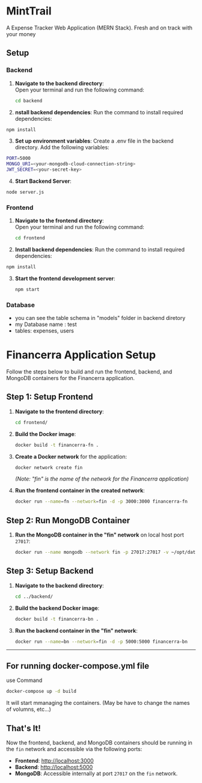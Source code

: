 # MintTrail
A Expense Tracker Web Application (MERN Stack).   Fresh and on track with your money

## Setup  

### Backend  

1. **Navigate to the backend directory**:  
   Open your terminal and run the following command:
   ```bash
   cd backend
   ```
   
2. **nstall backend dependencies**:
Run the command to install required dependencies:

``` bash
npm install
```
3. **Set up environment variables**:
Create a .env file in the backend directory.
Add the following variables:
``` bash
PORT=5000
MONGO_URI=<your-mongodb-cloud-connection-string>
JWT_SECRET=<your-secret-key>
```
4. **Start Backend Server**:
```bash
node server.js
```


### Frontend

1. **Navigate to the frontend directory**:  
   Open your terminal and run the following command:
   ```bash
   cd frontend
   ```
   
2. **Install backend dependencies**:
Run the command to install required dependencies:

``` bash
npm install
```
3. **Start the frontend development server**:
   ``` bash
   npm start
   ```


### Database
- you can see the table schema in "models" folder in backend diretory
- my Database name : test
- tables: expenses, users



# Financerra Application Setup

Follow the steps below to build and run the frontend, backend, and MongoDB containers for the Financerra application.

## Step 1: Setup Frontend

1. **Navigate to the frontend directory**:
    ```bash
    cd frontend/
    ```

2. **Build the Docker image**:
    ```bash
    docker build -t financerra-fn .
    ```

3. **Create a Docker network** for the application:
    ```bash
    docker network create fin
    ```
    *(Note: "fin" is the name of the network for the Financerra application)*

4. **Run the frontend container in the created network**:
    ```bash
    docker run --name=fn --network=fin -d -p 3000:3000 financerra-fn
    ```

## Step 2: Run MongoDB Container

1. **Run the MongoDB container in the "fin" network** on local host port `27017`:
    ```bash
    docker run --name mongodb --network fin -p 27017:27017 -v ~/opt/data:/data/db -d mongo:latest
    ```

## Step 3: Setup Backend

1. **Navigate to the backend directory**:
    ```bash
    cd ../backend/
    ```

2. **Build the backend Docker image**:
    ```bash
    docker build -t financerra-bn .
    ```

3. **Run the backend container in the "fin" network**:
    ```bash
    docker run --name=bn --network=fin -d -p 5000:5000 financerra-bn
    ```

---


## For running docker-compose.yml file 
use Command
```bash
docker-compose up -d build
```
It will start mmanaging the containers. (May be have to change the names of volumns, etc...)
## That's It!

Now the frontend, backend, and MongoDB containers should be running in the `fin` network and accessible via the following ports:

- **Frontend**: [http://localhost:3000](http://localhost:3000)
- **Backend**: [http://localhost:5000](http://localhost:5000)
- **MongoDB**: Accessible internally at port `27017` on the `fin` network.

